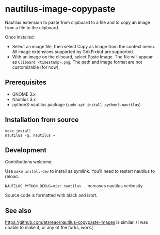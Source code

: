 # nautilus-image-copypaste

Nautilus extension to paste from clipboard to a file and to copy an image from a file to the clipboard.

Once installed:

* Select an image file, then select Copy as Image from the context menu.  All image extensions supported by GdkPixbuf are supported.
* With an image on the cliboard, select Paste Image.  The file will appear as `Cliboard <timestamp>.png`. The path and image format are not customizable (for now).

## Prerequisites

* GNOME 3.x
* Nautilus 3.x
* python3-nautilus package (`sudo apt install python3-nautilus`)

## Installation from source

    make install
    nautilus -q; nautilus ~

## Development

Contributions welcome.

Use `make install-dev` to install as symlink.  You'll need to restart nautilus to reload.

`NAUTILUS_PYTHON_DEBUG=misc nautilus .` increases nautilus verbosity.

Source code is formatted with black and isort.

## See also

https://github.com/atareao/nautilus-copypaste-images is similar. (I was
unable to make it, or any of the forks, work.)
